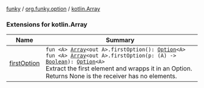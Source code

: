 [funky](../../index.md) / [org.funky.option](../index.md) / [kotlin.Array](.)

### Extensions for kotlin.Array

| Name | Summary |
|---|---|
| [firstOption](first-option.md) | `fun <A> `[`Array`](https://kotlinlang.org/api/latest/jvm/stdlib/kotlin/-array/index.html)`<out A>.firstOption(): `[`Option`](../-option/index.md)`<A>`<br>`fun <A> `[`Array`](https://kotlinlang.org/api/latest/jvm/stdlib/kotlin/-array/index.html)`<out A>.firstOption(p: (A) -> `[`Boolean`](https://kotlinlang.org/api/latest/jvm/stdlib/kotlin/-boolean/index.html)`): `[`Option`](../-option/index.md)`<A>`<br>Extract the first element and wrapps it in an Option. Returns None is the receiver has no elements. |
